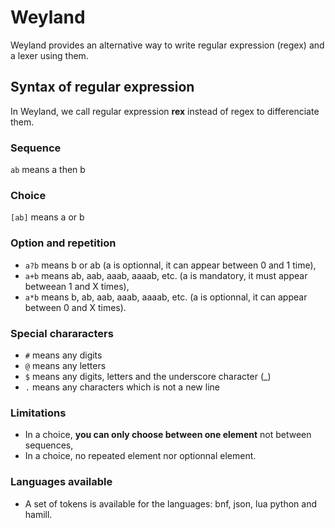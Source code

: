 # Weyland

Weyland provides an alternative way to write regular expression (regex) and a lexer using them.

## Syntax of regular expression

In Weyland, we call regular expression **rex** instead of regex to differenciate them.

### Sequence

``ab`` means a then b

### Choice

``[ab]`` means a or b

### Option and repetition

* ``a?b`` means b or ab (a is optionnal, it can appear between 0 and 1 time),
* ``a+b`` means ab, aab, aaab, aaaab, etc. (a is mandatory, it must appear betweean 1 and X times),
* ``a*b`` means b, ab, aab, aaab, aaaab, etc. (a is optionnal, it can appear between 0 and X times).

### Special chararacters

* ``#`` means any digits
* ``@`` means any letters
* ``$`` means any digits, letters and the underscore character (_)
* ``.`` means any characters which is not a new line

### Limitations

* In a choice, **you can only choose between one element** not between sequences,
* In a choice, no repeated element nor optionnal element.

### Languages available

* A set of tokens is available for the languages: bnf, json, lua python and hamill.
